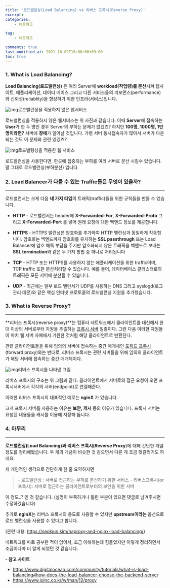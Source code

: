 ```yaml
---
title: '로드밸런싱(Load Balancing) vs 리버스 프록시(Reverse Proxy)'
excerpt: 
categories:
    - 네트워크

tag:
    - 네트워크

comments: true
last_modified_at: 2021-10-02T10:00:00+09:00
toc: true
---
```



### **1. What is Load Balancing?**


**Load Balancing(로드밸런싱)** 은 여러 Server에 **workload(작업량)를 분산**시켜 웹사이트, 애플리케이션, 데이터 베이스 그리고 다른 서비스들의 퍼포먼스(performance)와 신뢰성(reliablity)을 향상하기 위한 인프라(서비스)입니다.



![img](https://blog.kakaocdn.net/dn/ddyrBN/btqDbkONaSB/OxIAMKMuBKkVPCYJVFHyn0/img.png)로드밸런싱을 적용하지 않은 웹서비스



로드밸런싱을 적용하지 않은 웹서비스는 위 사진과 같습니다. 이때 **Server**에 접속하는 **User**가 한 두 명인 경우 Server의 부하는 문제가 없겠죠? 하지만 **100명, 1000명, 1만 명이라면?** 서버에 **장애**가 일어날 것입니다. 가령 서버 동시접속자가 많아서 서버가 다운되는 것도 이 문제와 관련 있겠죠?

 



![img](https://blog.kakaocdn.net/dn/bHrZA8/btqDceHkufm/xAkdmxyC8O6FyJ3wD2xIXk/img.png)로드밸렁싱을 적용한 웹 서비스



로드밸런싱을 사용한다면, 한곳에 집중되는 부하를 여러 서버로 분산 시킬수 있습니다. 말 그대로 로드밸런싱(부하분산) 입니다.

 

 

### **2. Load Balancer가 다룰 수 있는 Traffic들은 무엇이 있을까?**

------

로드밸런서는 크게 다음 **네 가지 타입**의 트래픽(traffic)들을 위한 규칙들을 만들 수 있습니다.

 

- **HTTP** - 로드밸런서는 header에  **X-Forwarded-For**, **X-Forwarded-Proto** 그리고 **X-Forwarded-Port** 를 넣어 원래 요청에 대한 백엔드 정보를 제공합니다.
   
- **HTTPS** - HTTPS 밸런싱은 암호화를 추가하여 HTTP 밸런싱과 동일하게 작동합니다. 암호화는 백엔드까지 암호화를 유지하는 **SSL passthrough** 또는 Load Balancer에 암호 해독 부담을 주지만 암호화되지 않은 트래픽을 백엔드로 보내는 **SSL termination**와 같은 두 가지 방법 중 하나로 처리됩니다
   
- **TCP** - HTTP 또는 HTTPS를 사용하지 않는 애플리케이션을 위한 traffic이며, TCP traffic 또한 분산처리할 수 있습니다. 예를 들어, 데이터베이스 클러스터로의 트래픽은 모든 서버에 분산될 수 있습니다.
   
- **UDP** - 최근에는 일부 로드 밸런서가 UDP를 사용하는 DNS 그리고 syslogd(로그 관리 데몬)와 같은 핵심 인터넷 프로토콜의 로드밸런싱 지원을 추가했습니다.

 

### **3. What is Reverse Proxy?**

------

**리버스 프록시(reverse proxy)**는 컴퓨터 네트워크에서 클라이언트를 대신해서 한 대 이상의 서버로부터 자원을 추출하는 [프록시 서버](https://ko.wikipedia.org/wiki/프록시_서버) 일종이다. 그런 다음 이러한 자원들이 마치 웹 서버 자체에서 기원한 것처럼 해당 클라이언트로 반환된다.

 

관련 클라이언트들을 위해 임의의 서버에 접속하는 중간 매개체인 [포워드 프록시](https://ko.wikipedia.org/wiki/프록시_서버)(forward proxy)와는 반대로, 리버스 프록시는 관련 서버들을 위해 임의의 클라이언트가 해당 서버에 접속하는 중간 매개체이다.

 



![img](https://blog.kakaocdn.net/dn/c5FgJM/btqDbFSHx32/5LMPlwFlAlN8T38ryQwzDK/img.png)리버스 프록시를 나타낸 그림



 

리버스 프록시의 구조는 위 그림과 같다. 클라이언트에서 서버로의 접근 요청이 오면 프록시서버에서 각각의 서버(endpoint)로 연결해준다.

이러한 리버스 프록시의 대표적인 예로는 **nginX** 가 있습니다. 

 

크게 프록시 서버를 사용하는 이유는 **보안, 캐시** 등의 이유가 있습니다. 프록시 서버는 요청된 내용들을 캐시를 이용해 저장해 둡니다.

 

 

### **4. 마무리**

------

**로드밸런싱(Load Balancing)과** **리버스 프록시(Reverse Proxy**)에 대해 간단한 개념 정도를 정리해봤습니다. 두 개의 개념이 비슷한 것 같으면서 다른 게 조금 헷갈리기도 하네요.

 

제 개인적인 생각으로 간단하게 한 줄 요약하자면

> \- 로드밸런싱 : 서버로 접근하는 부하를 분산하기 위한 서비스
> \- 리버스프록시(or 프록시): 서버로 접근하는 클라이언트로부터의 보안을 위한 서버

이 정도..? 인 것 같습니다. (설명이 부족하거나 틀린 부분이 있으면 댓글로 남겨주시면 수정하겠습니다)

 

추가로 **nginX**는 리버스 프록시의 용도로 사용할 수 있지만 **upstream이라는** 옵션으로 로드 밸런싱을 사용할 수 있다고 합니다. 

(관련 내용: https://seokjun.kim/haproxy-and-nginx-load-balancing/)

 

네트워크를 따로 공부한 적이 없어서, 조금 이해하는데 힘들었지만 이렇게 정리하면서 조금이나마 더 알게 되었던 것 같습니다.

 

**- 참고 사이트**

- https://www.digitalocean.com/community/tutorials/what-is-load-balancing#how-does-the-load-balancer-choose-the-backend-server
- https://www.joinc.co.kr/w/man/12/proxy